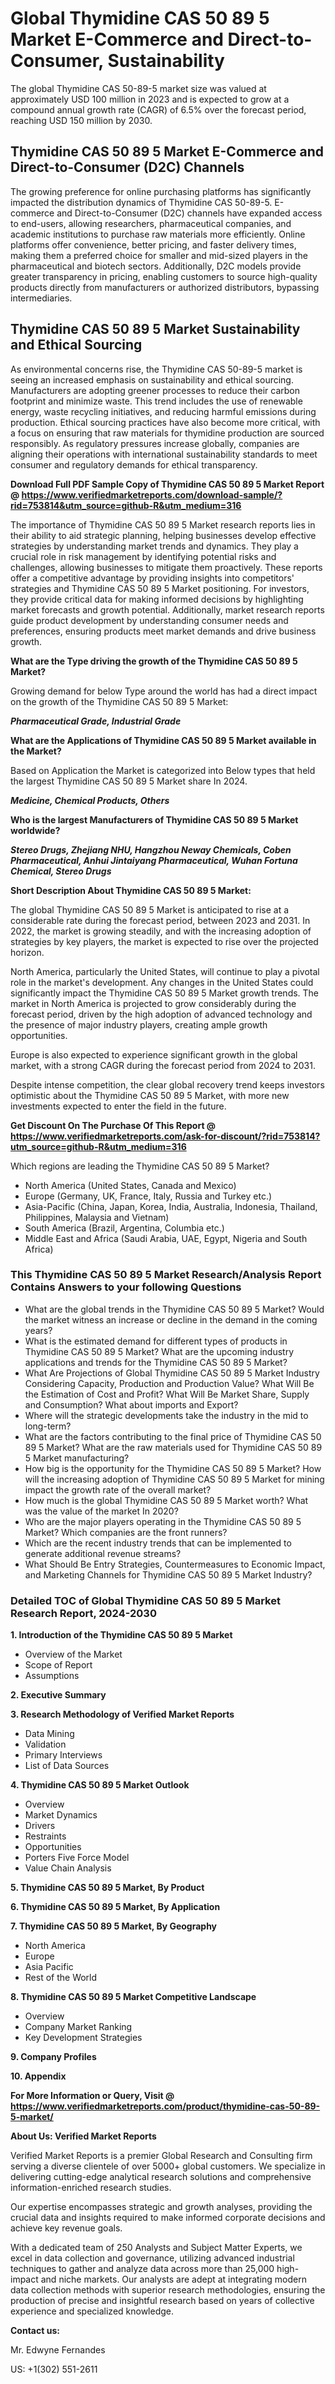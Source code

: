 <h1>Global Thymidine CAS 50 89 5 Market E-Commerce and Direct-to-Consumer, Sustainability</h1><p class=""><p>The global Thymidine CAS 50-89-5 market size was valued at approximately USD 100 million in 2023 and is expected to grow at a compound annual growth rate (CAGR) of 6.5% over the forecast period, reaching USD 150 million by 2030.</p><h2>Thymidine CAS 50 89 5 Market E-Commerce and Direct-to-Consumer (D2C) Channels</h2><p>The growing preference for online purchasing platforms has significantly impacted the distribution dynamics of Thymidine CAS 50-89-5. E-commerce and Direct-to-Consumer (D2C) channels have expanded access to end-users, allowing researchers, pharmaceutical companies, and academic institutions to purchase raw materials more efficiently. Online platforms offer convenience, better pricing, and faster delivery times, making them a preferred choice for smaller and mid-sized players in the pharmaceutical and biotech sectors. Additionally, D2C models provide greater transparency in pricing, enabling customers to source high-quality products directly from manufacturers or authorized distributors, bypassing intermediaries.</p><h2>Thymidine CAS 50 89 5 Market Sustainability and Ethical Sourcing</h2><p>As environmental concerns rise, the Thymidine CAS 50-89-5 market is seeing an increased emphasis on sustainability and ethical sourcing. Manufacturers are adopting greener processes to reduce their carbon footprint and minimize waste. This trend includes the use of renewable energy, waste recycling initiatives, and reducing harmful emissions during production. Ethical sourcing practices have also become more critical, with a focus on ensuring that raw materials for thymidine production are sourced responsibly. As regulatory pressures increase globally, companies are aligning their operations with international sustainability standards to meet consumer and regulatory demands for ethical transparency.</p></p><p class=""><strong>Download Full PDF Sample Copy of Thymidine CAS 50 89 5 Market Report @ <a href="https://www.verifiedmarketreports.com/download-sample/?rid=753814&utm_source=github-R&utm_medium=316" target="_blank">https://www.verifiedmarketreports.com/download-sample/?rid=753814&utm_source=github-R&utm_medium=316</a></strong></p><p>The importance of&nbsp;Thymidine CAS 50 89 5 Market research reports lies in their ability to aid strategic planning, helping businesses develop effective strategies by understanding market trends and dynamics. They play a crucial role in risk management by identifying potential risks and challenges, allowing businesses to mitigate them proactively. These reports offer a competitive advantage by providing insights into competitors' strategies and Thymidine CAS 50 89 5 Market positioning. For investors, they provide critical data for making informed decisions by highlighting market forecasts and growth potential. Additionally, market research reports guide product development by understanding consumer needs and preferences, ensuring products meet market demands and drive business growth.</p><p><strong>What are the&nbsp;Type driving the growth of the Thymidine CAS 50 89 5 Market?</strong></p><p id="" class="">Growing demand for below Type around the world has had a direct impact on the growth of the Thymidine CAS 50 89 5 Market:</p><p class=""><em><strong>Pharmaceutical Grade, Industrial Grade</strong></em></p><p class=""><strong>What are the&nbsp;Applications&nbsp;of Thymidine CAS 50 89 5 Market available in the Market?</strong></p><p id="" class="">Based on Application the Market is categorized into Below types that held the largest Thymidine CAS 50 89 5 Market share In 2024.</p><p class=""><em><strong>Medicine, Chemical Products, Others</strong></em></p><p class=""><strong>Who is the largest Manufacturers of Thymidine CAS 50 89 5 Market worldwide?</strong></p><p><em><strong>Stereo Drugs, Zhejiang NHU, Hangzhou Neway Chemicals, Coben Pharmaceutical, Anhui Jintaiyang Pharmaceutical, Wuhan Fortuna Chemical, Stereo Drugs</strong></em></p><p id="" class=""><strong>Short Description About Thymidine CAS 50 89 5 Market:</strong></p><p>The global Thymidine CAS 50 89 5 Market is anticipated to rise at a considerable rate during the forecast period, between 2023 and 2031. In 2022, the market is growing steadily, and with the increasing adoption of strategies by key players, the market is expected to rise over the projected horizon.</p><p>North America, particularly the United States, will continue to play a pivotal role in the market's development. Any changes in the United States could significantly impact the Thymidine CAS 50 89 5 Market growth trends. The market in North America is projected to grow considerably during the forecast period, driven by the high adoption of advanced technology and the presence of major industry players, creating ample growth opportunities.</p><p>Europe is also expected to experience significant growth in the global market, with a strong CAGR during the forecast period from 2024 to 2031.</p><p>Despite intense competition, the clear global recovery trend keeps investors optimistic about the Thymidine CAS 50 89 5 Market, with more new investments expected to enter the field in the future.</p><p id="" class=""><strong>Get Discount On The Purchase Of This Report @ <a href="https://www.verifiedmarketreports.com/ask-for-discount/?rid=753814?utm_source=github-R&utm_medium=316" target="_blank">https://www.verifiedmarketreports.com/ask-for-discount/?rid=753814?utm_source=github-R&utm_medium=316</a></strong></p><p class="">Which regions are leading the Thymidine CAS 50 89 5 Market?</p><ul><li>North America (United States, Canada and Mexico)</li><li>Europe (Germany, UK, France, Italy, Russia and Turkey etc.)</li><li>Asia-Pacific (China, Japan, Korea, India, Australia, Indonesia, Thailand, Philippines, Malaysia and Vietnam)</li><li>South America (Brazil, Argentina, Columbia etc.)</li><li>Middle East and Africa (Saudi Arabia, UAE, Egypt, Nigeria and South Africa)</li></ul><h3 id="" class="">This Thymidine CAS 50 89 5 Market Research/Analysis Report Contains Answers to your following Questions</h3><ul><li>What are the global trends in the Thymidine CAS 50 89 5 Market? Would the market witness an increase or decline in the demand in the coming years?</li><li>What is the estimated demand for different types of products in Thymidine CAS 50 89 5 Market? What are the upcoming industry applications and trends for the Thymidine CAS 50 89 5 Market?</li><li>What Are Projections of Global Thymidine CAS 50 89 5 Market Industry Considering Capacity, Production and Production Value? What Will Be the Estimation of Cost and Profit? What Will Be Market Share, Supply and Consumption? What about imports and Export?</li><li>Where will the strategic developments take the industry in the mid to long-term?</li><li>What are the factors contributing to the final price of Thymidine CAS 50 89 5 Market? What are the raw materials used for Thymidine CAS 50 89 5 Market manufacturing?</li><li>How big is the opportunity for the Thymidine CAS 50 89 5 Market? How will the increasing adoption of Thymidine CAS 50 89 5 Market for mining impact the growth rate of the overall market?</li><li>How much is the global Thymidine CAS 50 89 5 Market worth? What was the value of the market In 2020?</li><li>Who are the major players operating in the Thymidine CAS 50 89 5 Market? Which companies are the front runners?</li><li>Which are the recent industry trends that can be implemented to generate additional revenue streams?</li><li>What Should Be Entry Strategies, Countermeasures to Economic Impact, and Marketing Channels for Thymidine CAS 50 89 5 Market Industry?</li></ul><h3 id="" class="">Detailed TOC of Global Thymidine CAS 50 89 5 Market Research Report, 2024-2030</h3><p id="" class=""><strong>1. Introduction of the Thymidine CAS 50 89 5 Market</strong></p><ul><li>Overview of the Market</li><li>Scope of Report</li><li>Assumptions</li></ul><p id="" class=""><strong>2. Executive Summary</strong></p><p id="" class=""><strong>3. Research Methodology of Verified Market Reports</strong></p><ul><li>Data Mining</li><li>Validation</li><li>Primary Interviews</li><li>List of Data Sources</li></ul><p id="" class=""><strong>4. Thymidine CAS 50 89 5 Market Outlook</strong></p><ul><li>Overview</li><li>Market Dynamics</li><li>Drivers</li><li>Restraints</li><li>Opportunities</li><li>Porters Five Force Model</li><li>Value Chain Analysis</li></ul><p id="" class=""><strong>5. Thymidine CAS 50 89 5 Market, By Product</strong></p><p id="" class=""><strong>6. Thymidine CAS 50 89 5 Market, By Application</strong></p><p id="" class=""><strong>7. Thymidine CAS 50 89 5 Market, By Geography</strong></p><ul><li>North America</li><li>Europe</li><li>Asia Pacific</li><li>Rest of the World</li></ul><p id="" class=""><strong>8. Thymidine CAS 50 89 5 Market Competitive Landscape</strong></p><ul><li>Overview</li><li>Company Market Ranking</li><li>Key Development Strategies</li></ul><p id="" class=""><strong>9. Company Profiles</strong></p><p id="" class=""><strong>10. Appendix</strong></p><p id="" class=""><strong>For More Information or Query, Visit @ <a href="https://www.verifiedmarketreports.com/product/thymidine-cas-50-89-5-market/" target="_blank">https://www.verifiedmarketreports.com/product/thymidine-cas-50-89-5-market/</a></strong></p><p id="" class=""><strong>About Us: Verified Market Reports</strong></p><p id="" class="">Verified Market Reports is a premier Global Research and Consulting firm serving a diverse clientele of over 5000+ global customers. We specialize in delivering cutting-edge analytical research solutions and comprehensive information-enriched research studies.</p><p id="" class="">Our expertise encompasses strategic and growth analyses, providing the crucial data and insights required to make informed corporate decisions and achieve key revenue goals.</p><p id="" class="">With a dedicated team of 250 Analysts and Subject Matter Experts, we excel in data collection and governance, utilizing advanced industrial techniques to gather and analyze data across more than 25,000 high-impact and niche markets. Our analysts are adept at integrating modern data collection methods with superior research methodologies, ensuring the production of precise and insightful research based on years of collective experience and specialized knowledge.</p><p id="" class=""><strong>Contact us:</strong></p><p id="" class="">Mr. Edwyne Fernandes</p><p id="" class="">US: +1(302) 551-2611</p>